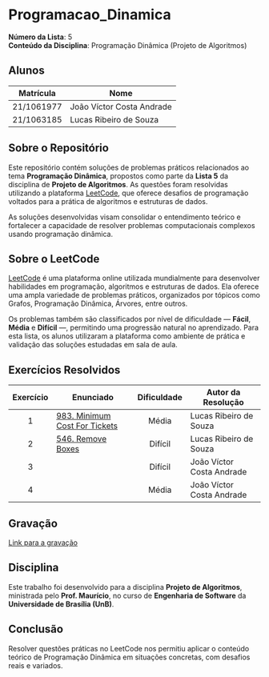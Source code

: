 # Programacao_Dinamica

**Número da Lista**: 5  
**Conteúdo da Disciplina**: Programação Dinâmica (Projeto de Algoritmos)

## Alunos

| Matrícula   | Nome                          |
|-------------|-------------------------------|
| 21/1061977  | João Víctor Costa Andrade     |
| 21/1063185  | Lucas Ribeiro de Souza        |

## Sobre o Repositório

Este repositório contém soluções de problemas práticos relacionados ao tema **Programação Dinâmica**, propostos como parte da **Lista 5** da disciplina de **Projeto de Algoritmos**. As questões foram resolvidas utilizando a plataforma [LeetCode](https://leetcode.com/), que oferece desafios de programação voltados para a prática de algoritmos e estruturas de dados.

As soluções desenvolvidas visam consolidar o entendimento teórico e fortalecer a capacidade de resolver problemas computacionais complexos usando programação dinâmica.

## Sobre o LeetCode

[LeetCode](https://leetcode.com) é uma plataforma online utilizada mundialmente para desenvolver habilidades em programação, algoritmos e estruturas de dados. Ela oferece uma ampla variedade de problemas práticos, organizados por tópicos como Grafos, Programação Dinâmica, Árvores, entre outros.

Os problemas também são classificados por nível de dificuldade — **Fácil**, **Média** e **Difícil** —, permitindo uma progressão natural no aprendizado. Para esta lista, os alunos utilizaram a plataforma como ambiente de prática e validação das soluções estudadas em sala de aula.

## Exercícios Resolvidos

| Exercício | Enunciado | Dificuldade | Autor da Resolução |
| :--: | -- | :--: | -- |
| 1 | [983. Minimum Cost For Tickets](https://leetcode.com/problems/minimum-cost-for-tickets/description/) | Média | Lucas Ribeiro de Souza |
| 2 | [546. Remove Boxes](https://leetcode.com/problems/remove-boxes/description/) | Difícil | Lucas Ribeiro de Souza |
| 3 |  | Difícil | João Víctor Costa Andrade |
| 4 |  | Média | João Víctor Costa Andrade |

## Gravação

[Link para a gravação]()

## Disciplina

Este trabalho foi desenvolvido para a disciplina **Projeto de Algoritmos**, ministrada pelo **Prof. Maurício**, no curso de **Engenharia de Software** da **Universidade de Brasília (UnB)**.

## Conclusão

Resolver questões práticas no LeetCode nos permitiu aplicar o conteúdo teórico de Programação Dinâmica em situações concretas, com desafios reais e variados.
